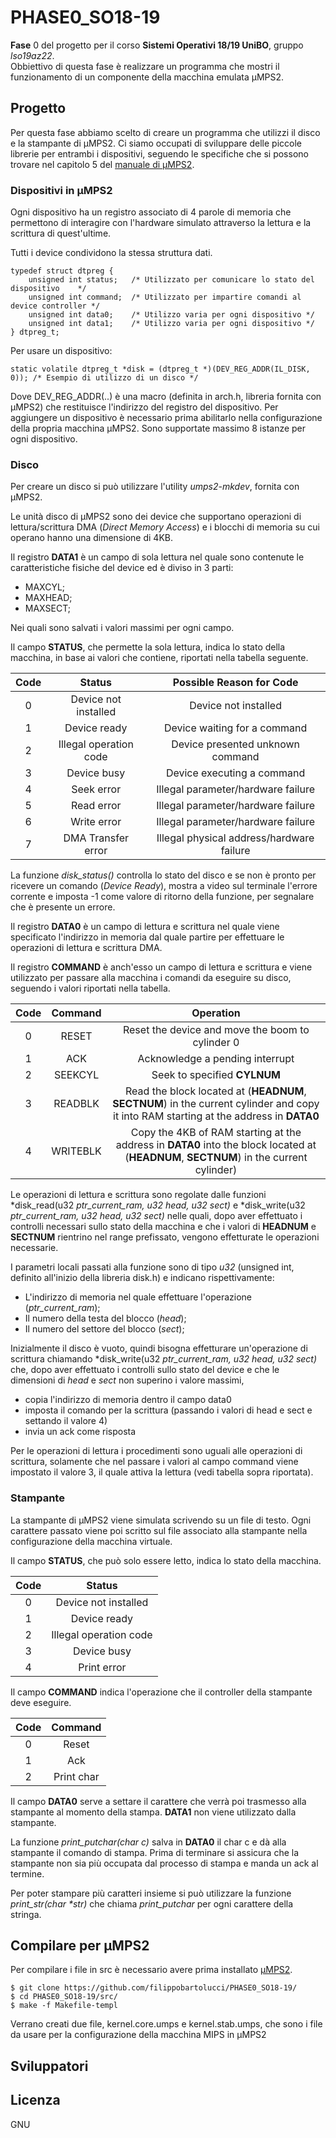 # PHASE0_SO18-19
**Fase** 0 del progetto per il corso **Sistemi Operativi 18/19 UniBO**, gruppo *lso19az22*.  
Obbiettivo di questa fase è realizzare un programma che mostri il funzionamento di un componente della macchina emulata μMPS2.


## Progetto
Per questa fase abbiamo scelto di creare un programma che utilizzi il disco e la stampante di μMPS2.
Ci siamo occupati di sviluppare delle piccole librerie per entrambi i dispositivi, seguendo le specifiche che si possono trovare nel capitolo 5 del [manuale di μMPS2](http://www.cs.unibo.it/~renzo/so/princOfOperations.pdf).

### Dispositivi in μMPS2
Ogni dispositivo ha un registro associato di 4 parole di memoria che permettono di interagire con l'hardware simulato attraverso la lettura e la scrittura di quest'ultime.  

Tutti i device condividono la stessa struttura dati.
````
typedef struct dtpreg {
    unsigned int status;   /* Utilizzato per comunicare lo stato del dispositivo    */
    unsigned int command;  /* Utilizzato per impartire comandi al device controller */
    unsigned int data0;    /* Utilizzo varia per ogni dispositivo */
    unsigned int data1;    /* Utilizzo varia per ogni dispositivo */
} dtpreg_t;
````

Per usare un dispositivo:
```
static volatile dtpreg_t *disk = (dtpreg_t *)(DEV_REG_ADDR(IL_DISK, 0)); /* Esempio di utilizzo di un disco */
```
Dove DEV_REG_ADDR(..) è una macro (definita in arch.h, libreria fornita con μMPS2) che restituisce l'indirizzo del registro del dispositivo.
Per aggiungere un dispositivo è necessario prima abilitarlo nella configurazione della propria macchina μMPS2. Sono supportate massimo 8 istanze per ogni dispositivo.
### Disco
Per creare un disco si può utilizzare l'utility *umps2-mkdev*, fornita con μMPS2.

Le unità disco di μMPS2 sono dei device che supportano operazioni di lettura/scrittura DMA (*Direct Memory Access*) e i blocchi di memoria su cui operano hanno una dimensione di 4KB.

Il registro **DATA1** è un campo di sola lettura nel quale sono contenute le caratteristiche fisiche del device ed è diviso in 3 parti:
- MAXCYL;
- MAXHEAD;
- MAXSECT;

Nei quali sono salvati i valori massimi per ogni campo.

Il campo **STATUS**, che permette la sola lettura, indica lo stato della macchina, in base ai valori che contiene, riportati nella tabella seguente.

| Code| Status |  Possible Reason for Code |
|:-:|:-:|:-:|
|  0 |  Device not installed | Device not installed |
|  1 |  Device ready |  Device waiting for a command |
|  2 |  Illegal operation code|  Device presented unknown command |
|  3 |  Device busy|  Device executing a command |
|  4 |  Seek error | Illegal parameter/hardware failure |
|  5 |  Read error | Illegal parameter/hardware failure |
|  6 |  Write error | Illegal parameter/hardware failure |
|  7 |  DMA Transfer error | Illegal physical address/hardware failure |

La funzione *disk_status()* controlla lo stato del disco e se non è pronto per ricevere un comando (*Device Ready*), mostra a video sul terminale l'errore corrente e imposta -1 come valore di ritorno della funzione, per segnalare che è presente un errore.

Il registro **DATA0** è un campo di lettura e scrittura nel quale viene specificato l'indirizzo in memoria dal quale partire per effettuare le operazioni di lettura e scrittura DMA.

Il registro **COMMAND** è anch'esso un campo di lettura e scrittura e viene utilizzato per passare alla macchina i comandi da eseguire su disco, seguendo i valori riportati nella tabella.

| Code| Command |  Operation |
|:-:|:-:|:-:|
|  0 |  RESET | Reset the device and move the boom to cylinder 0 |
|  1 |  ACK |  Acknowledge a pending interrupt |
|  2 |  SEEKCYL | Seek to specified **CYLNUM**  |
|  3 |  READBLK | Read the block located at (**HEADNUM**, **SECTNUM**) in the current cylinder and copy it into RAM starting at the address in **DATA0** |
|  4 |  WRITEBLK | Copy the 4KB of RAM starting at the address in **DATA0** into the block located at (**HEADNUM**, **SECTNUM**) in the current cylinder) |

Le operazioni di lettura e scrittura sono regolate dalle funzioni *disk_read(u32 *ptr_current_ram, u32 head, u32 sect)* e *disk_write(u32 *ptr_current_ram, u32 head, u32 sect)* nelle quali, dopo aver effettuato i controlli necessari sullo stato della macchina e che i valori di **HEADNUM** e **SECTNUM** rientrino nel range prefissato, vengono effetturate le operazioni necessarie.

I parametri locali passati alla funzione sono di tipo *u32* (unsigned int, definito all'inizio della libreria disk.h) e indicano rispettivamente: 
- L'indirizzo di memoria nel quale effettuare l'operazione (*ptr_current_ram*);
- Il numero della testa del blocco (*head*);
- Il numero del settore del blocco (*sect*);

Inizialmente il disco è vuoto, quindi bisogna effetturare un'operazione di scrittura chiamando *disk_write(u32 *ptr_current_ram, u32 head, u32 sect)* che, dopo aver effettuato i controlli sullo stato del device e che le dimensioni di *head* e *sect* non superino i valore massimi, 
- copia l'indirizzo di memoria dentro il campo data0
- imposta il comando per la scrittura (passando i valori di head e sect e settando il valore 4)
- invia un ack come risposta

Per le operazioni di lettura i procedimenti sono uguali alle operazioni di scrittura, solamente che nel passare i valori al campo command viene impostato il valore 3, il quale attiva la lettura (vedi tabella sopra riportata).

### Stampante
La stampante di μMPS2 viene simulata scrivendo su un file di testo. Ogni carattere passato viene poi scritto sul file associato alla stampante nella configurazione della macchina virtuale.

Il campo **STATUS**, che può solo essere letto, indica lo stato della macchina.

| Code| Status |  
|:-:|:-:|
|  0 |  Device not installed | 
|  1 |  Device ready |  
|  2 |  Illegal operation code|  
|  3 |  Device busy|  
|  4 |  Print error |  

Il campo **COMMAND** indica l'operazione che il controller della stampante deve eseguire.

| Code| Command |  
|:-:|:-:|
|  0 |  Reset | 
|  1 |  Ack |  
|  2 |  Print char|  
 
Il campo **DATA0** serve a settare il carattere che verrà poi trasmesso alla stampante al momento della stampa.
**DATA1** non viene utilizzato dalla stampante.

La funzione *print_putchar(char c)* salva in **DATA0** il char c e dà alla stampante il comando di stampa. Prima di terminare si assicura che la stampante non sia più occupata dal processo di stampa e manda un ack al termine.

Per poter stampare più caratteri insieme si può utilizzare la funzione *print_str(char \*str)* che chiama *print_putchar* per ogni carattere della stringa.

## Compilare per μMPS2
Per compilare i file in src è necessario avere prima installato [μMPS2](https://github.com/tjonjic/umps).
```
$ git clone https://github.com/filippobartolucci/PHASE0_SO18-19/
$ cd PHASE0_SO18-19/src/
$ make -f Makefile-templ
``` 
Verrano creati due file, kernel.core.umps e kernel.stab.umps, che sono i file da usare per la configurazione della macchina MIPS in μMPS2

## Sviluppatori


## Licenza 
GNU
